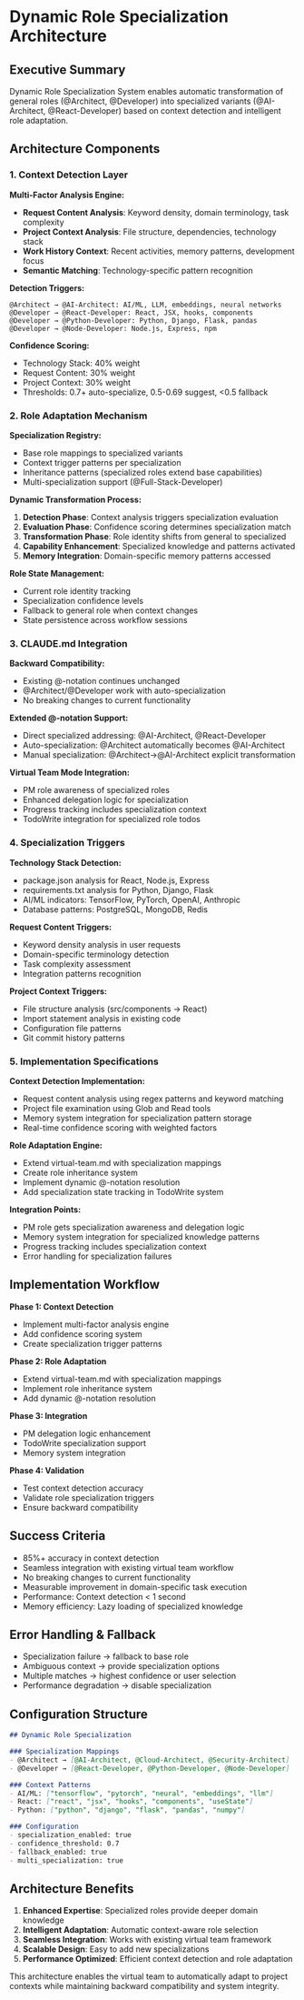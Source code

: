 # Dynamic Role Specialization Architecture

## Executive Summary

Dynamic Role Specialization System enables automatic transformation of general roles (@Architect, @Developer) into specialized variants (@AI-Architect, @React-Developer) based on context detection and intelligent role adaptation.

## Architecture Components

### 1. Context Detection Layer

**Multi-Factor Analysis Engine:**
- **Request Content Analysis**: Keyword density, domain terminology, task complexity
- **Project Context Analysis**: File structure, dependencies, technology stack
- **Work History Context**: Recent activities, memory patterns, development focus
- **Semantic Matching**: Technology-specific pattern recognition

**Detection Triggers:**
```
@Architect → @AI-Architect: AI/ML, LLM, embeddings, neural networks
@Developer → @React-Developer: React, JSX, hooks, components
@Developer → @Python-Developer: Python, Django, Flask, pandas
@Developer → @Node-Developer: Node.js, Express, npm
```

**Confidence Scoring:**
- Technology Stack: 40% weight
- Request Content: 30% weight  
- Project Context: 30% weight
- Thresholds: 0.7+ auto-specialize, 0.5-0.69 suggest, <0.5 fallback

### 2. Role Adaptation Mechanism

**Specialization Registry:**
- Base role mappings to specialized variants
- Context trigger patterns per specialization
- Inheritance patterns (specialized roles extend base capabilities)
- Multi-specialization support (@Full-Stack-Developer)

**Dynamic Transformation Process:**
1. **Detection Phase**: Context analysis triggers specialization evaluation
2. **Evaluation Phase**: Confidence scoring determines specialization match
3. **Transformation Phase**: Role identity shifts from general to specialized
4. **Capability Enhancement**: Specialized knowledge and patterns activated
5. **Memory Integration**: Domain-specific memory patterns accessed

**Role State Management:**
- Current role identity tracking
- Specialization confidence levels
- Fallback to general role when context changes
- State persistence across workflow sessions

### 3. CLAUDE.md Integration

**Backward Compatibility:**
- Existing @-notation continues unchanged
- @Architect/@Developer work with auto-specialization
- No breaking changes to current functionality

**Extended @-notation Support:**
- Direct specialized addressing: @AI-Architect, @React-Developer
- Auto-specialization: @Architect automatically becomes @AI-Architect
- Manual specialization: @Architect→@AI-Architect explicit transformation

**Virtual Team Mode Integration:**
- PM role awareness of specialized roles
- Enhanced delegation logic for specialization
- Progress tracking includes specialization context
- TodoWrite integration for specialized role todos

### 4. Specialization Triggers

**Technology Stack Detection:**
- package.json analysis for React, Node.js, Express
- requirements.txt analysis for Python, Django, Flask
- AI/ML indicators: TensorFlow, PyTorch, OpenAI, Anthropic
- Database patterns: PostgreSQL, MongoDB, Redis

**Request Content Triggers:**
- Keyword density analysis in user requests
- Domain-specific terminology detection
- Task complexity assessment
- Integration patterns recognition

**Project Context Triggers:**
- File structure analysis (src/components → React)
- Import statement analysis in existing code
- Configuration file patterns
- Git commit history patterns

### 5. Implementation Specifications

**Context Detection Implementation:**
- Request content analysis using regex patterns and keyword matching
- Project file examination using Glob and Read tools
- Memory system integration for specialization pattern storage
- Real-time confidence scoring with weighted factors

**Role Adaptation Engine:**
- Extend virtual-team.md with specialization mappings
- Create role inheritance system
- Implement dynamic @-notation resolution
- Add specialization state tracking in TodoWrite system

**Integration Points:**
- PM role gets specialization awareness and delegation logic
- Memory system integration for specialized knowledge patterns
- Progress tracking includes specialization context
- Error handling for specialization failures

## Implementation Workflow

**Phase 1: Context Detection**
- Implement multi-factor analysis engine
- Add confidence scoring system
- Create specialization trigger patterns

**Phase 2: Role Adaptation**
- Extend virtual-team.md with specialization mappings
- Implement role inheritance system
- Add dynamic @-notation resolution

**Phase 3: Integration**
- PM delegation logic enhancement
- TodoWrite specialization support
- Memory system integration

**Phase 4: Validation**
- Test context detection accuracy
- Validate role specialization triggers
- Ensure backward compatibility

## Success Criteria

- 85%+ accuracy in context detection
- Seamless integration with existing virtual team workflow
- No breaking changes to current functionality
- Measurable improvement in domain-specific task execution
- Performance: Context detection < 1 second
- Memory efficiency: Lazy loading of specialized knowledge

## Error Handling & Fallback

- Specialization failure → fallback to base role
- Ambiguous context → provide specialization options
- Multiple matches → highest confidence or user selection
- Performance degradation → disable specialization

## Configuration Structure

```markdown
## Dynamic Role Specialization

### Specialization Mappings
- @Architect → [@AI-Architect, @Cloud-Architect, @Security-Architect]
- @Developer → [@React-Developer, @Python-Developer, @Node-Developer]

### Context Patterns
- AI/ML: ["tensorflow", "pytorch", "neural", "embeddings", "llm"]
- React: ["react", "jsx", "hooks", "components", "useState"]
- Python: ["python", "django", "flask", "pandas", "numpy"]

### Configuration
- specialization_enabled: true
- confidence_threshold: 0.7
- fallback_enabled: true
- multi_specialization: true
```

## Architecture Benefits

1. **Enhanced Expertise**: Specialized roles provide deeper domain knowledge
2. **Intelligent Adaptation**: Automatic context-aware role selection
3. **Seamless Integration**: Works with existing virtual team framework
4. **Scalable Design**: Easy to add new specializations
5. **Performance Optimized**: Efficient context detection and role adaptation

This architecture enables the virtual team to automatically adapt to project contexts while maintaining backward compatibility and system integrity.